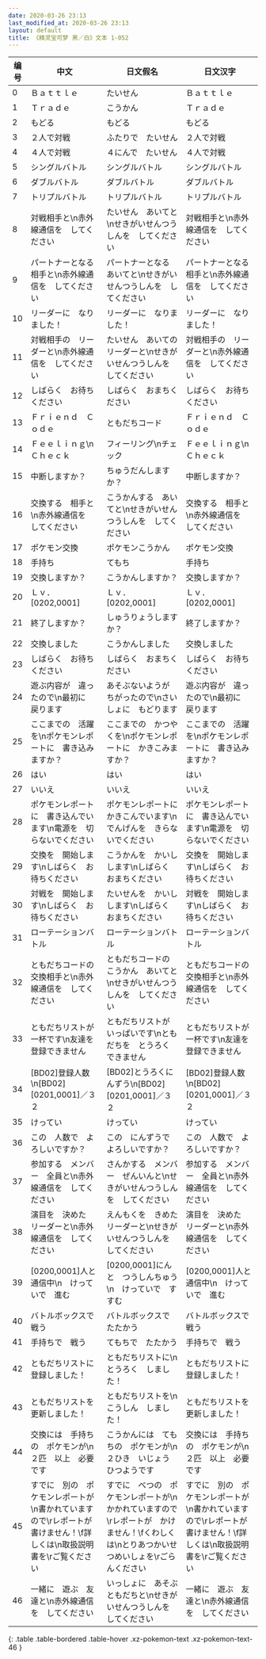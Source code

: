```yaml
---
date: 2020-03-26 23:13
last_modified_at: 2020-03-26 23:13
layout: default
title: 《精灵宝可梦 黑／白》文本 1-052
---
```

| 编号 | 中文 | 日文假名 | 日文汉字 |
| ---- | ---- | ---- | --- |
| 0 | Ｂａｔｔｌｅ | たいせん | Ｂａｔｔｌｅ |
| 1 | Ｔｒａｄｅ | こうかん | Ｔｒａｄｅ |
| 2 | もどる | もどる | もどる |
| 3 | ２人で対戦 | ふたりで　たいせん | ２人で対戦 |
| 4 | ４人で対戦 | ４にんで　たいせん | ４人で対戦 |
| 5 | シングルバトル | シングルバトル | シングルバトル |
| 6 | ダブルバトル | ダブルバトル | ダブルバトル |
| 7 | トリプルバトル | トリプルバトル | トリプルバトル |
| 8 | 対戦相手と\n赤外線通信を　してください | たいせん　あいてと\nせきがいせんつうしんを　してください | 対戦相手と\n赤外線通信を　してください |
| 9 | パートナーとなる　相手と\n赤外線通信を　してください | パートナーとなる　あいてと\nせきがいせんつうしんを　してください | パートナーとなる　相手と\n赤外線通信を　してください |
| 10 | リーダーに　なりました！ | リーダーに　なりました！ | リーダーに　なりました！ |
| 11 | 対戦相手の　リーダーと\n赤外線通信を　してください | たいせん　あいての　リーダーと\nせきがいせんつうしんを　してください | 対戦相手の　リーダーと\n赤外線通信を　してください |
| 12 | しばらく　お待ちください | しばらく　おまちください | しばらく　お待ちください |
| 13 | Ｆｒｉｅｎｄ　Ｃｏｄｅ | ともだちコード | Ｆｒｉｅｎｄ　Ｃｏｄｅ |
| 14 | Ｆｅｅｌｉｎｇ\nＣｈｅｃｋ | フィーリング\nチェック | Ｆｅｅｌｉｎｇ\nＣｈｅｃｋ |
| 15 | 中断しますか？ | ちゅうだんしますか？ | 中断しますか？ |
| 16 | 交換する　相手と\n赤外線通信を　してください | こうかんする　あいてと\nせきがいせんつうしんを　してください | 交換する　相手と\n赤外線通信を　してください |
| 17 | ポケモン交換 | ポケモンこうかん | ポケモン交換 |
| 18 | 手持ち | てもち | 手持ち |
| 19 | 交換しますか？ | こうかんしますか？ | 交換しますか？ |
| 20 | Ｌｖ．[0202,0001] | Ｌｖ．[0202,0001] | Ｌｖ．[0202,0001] |
| 21 | 終了しますか？ | しゅうりょうしますか？ | 終了しますか？ |
| 22 | 交換しました | こうかんしました | 交換しました |
| 23 | しばらく　お待ちください | しばらく　おまちください | しばらく　お待ちください |
| 24 | 遊ぶ内容が　違ったので\n最初に　戻ります | あそぶないようが　ちがったので\nさいしょに　もどります | 遊ぶ内容が　違ったので\n最初に　戻ります |
| 25 | ここまでの　活躍を\nポケモンレポートに　書き込みますか？ | ここまでの　かつやくを\nポケモンレポートに　かきこみますか？ | ここまでの　活躍を\nポケモンレポートに　書き込みますか？ |
| 26 | はい | はい | はい |
| 27 | いいえ | いいえ | いいえ |
| 28 | ポケモンレポートに　書き込んでいます\n電源を　切らないでください | ポケモンレポートに　かきこんでいます\nでんげんを　きらないでください | ポケモンレポートに　書き込んでいます\n電源を　切らないでください |
| 29 | 交換を　開始します\nしばらく　お待ちください | こうかんを　かいしします\nしばらく　おまちください | 交換を　開始します\nしばらく　お待ちください |
| 30 | 対戦を　開始します\nしばらく　お待ちください | たいせんを　かいしします\nしばらく　おまちください | 対戦を　開始します\nしばらく　お待ちください |
| 31 | ローテーションバトル | ローテーションバトル | ローテーションバトル |
| 32 | ともだちコードの　交換相手と\n赤外線通信を　してください | ともだちコードの　こうかん　あいてと\nせきがいせんつうしんを　してください | ともだちコードの　交換相手と\n赤外線通信を　してください |
| 33 | ともだちリストが　一杯です\n友達を　登録できません | ともだちリストが　いっぱいです\nともだちを　とうろく　できません | ともだちリストが　一杯です\n友達を　登録できません |
| 34 | [BD02]登録人数\n[BD02][0201,0001]／３２ | [BD02]とうろくにんずう\n[BD02][0201,0001]／３２ | [BD02]登録人数\n[BD02][0201,0001]／３２ |
| 35 | けってい | けってい | けってい |
| 36 | この　人数で　よろしいですか？ | この　にんずうで　よろしいですか？ | この　人数で　よろしいですか？ |
| 37 | 参加する　メンバー　全員と\n赤外線通信を　してください | さんかする　メンバー　ぜんいんと\nせきがいせんつうしんを　してください | 参加する　メンバー　全員と\n赤外線通信を　してください |
| 38 | 演目を　決めた　リーダーと\n赤外線通信を　してください | えんもくを　きめた　リーダーと\nせきがいせんつうしんを　してください | 演目を　決めた　リーダーと\n赤外線通信を　してください |
| 39 | [0200,0001]人と　通信中\n　けっていで　進む | [0200,0001]にんと　つうしんちゅう\n　けっていで　すすむ | [0200,0001]人と　通信中\n　けっていで　進む |
| 40 | バトルボックスで　戦う | バトルボックスで　たたかう | バトルボックスで　戦う |
| 41 | 手持ちで　戦う | てもちで　たたかう | 手持ちで　戦う |
| 42 | ともだちリストに　登録しました！ | ともだちリストに\nとうろく　しました！ | ともだちリストに　登録しました！ |
| 43 | ともだちリストを　更新しました！ | ともだちリストを\nこうしん　しました！ | ともだちリストを　更新しました！ |
| 44 | 交換には　手持ちの　ポケモンが\n２匹　以上　必要です | こうかんには　てもちの　ポケモンが\n２ひき　いじょう　ひつようです | 交換には　手持ちの　ポケモンが\n２匹　以上　必要です |
| 45 | すでに　別の　ポケモンレポートが\n書かれていますので\rレポートが　書けません！\f詳しくは\n取扱説明書を\rご覧ください | すでに　べつの　ポケモンレポートが\nかかれていますので\rレポートが　かけません！\fくわしくは\nとりあつかいせつめいしょを\rごらんください | すでに　別の　ポケモンレポートが\n書かれていますので\rレポートが　書けません！\f詳しくは\n取扱説明書を\rご覧ください |
| 46 | 一緒に　遊ぶ　友達と\n赤外線通信を　してください | いっしょに　あそぶ　ともだちと\nせきがいせんつうしんを　してください | 一緒に　遊ぶ　友達と\n赤外線通信を　してください |
{: .table .table-bordered .table-hover .xz-pokemon-text .xz-pokemon-text-46 }